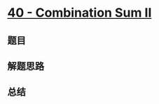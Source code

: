 # [40 - Combination Sum II](https://leetcode.com/problems/combination-sum-ii/)

## 题目


## 解题思路


## 总结


